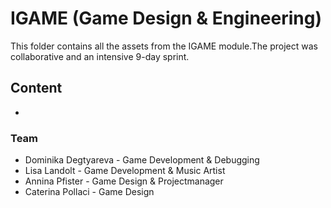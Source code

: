 # IGAME (Game Design & Engineering)
This folder contains all the assets from the IGAME module.The project was collaborative and an intensive 9-day sprint.

## Content
*

### Team
- Dominika Degtyareva - Game Development & Debugging
- Lisa Landolt - Game Development & Music Artist
- Annina Pfister - Game Design & Projectmanager
- Caterina Pollaci - Game Design